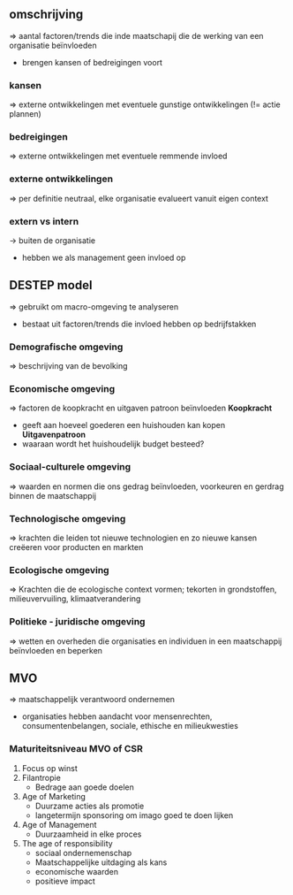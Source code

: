 ## omschrijving
=> aantal factoren/trends die inde maatschapij die de werking van een organisatie beïnvloeden
- brengen kansen of bedreigingen voort
### kansen 
=> externe ontwikkelingen met eventuele gunstige ontwikkelingen
(!= actie plannen)
### bedreigingen
=> externe ontwikkelingen met eventuele remmende invloed
### externe ontwikkelingen
=> per definitie neutraal, elke organisatie evalueert vanuit eigen context
### extern vs intern
-> buiten de organisatie
- hebben we als management geen invloed op

## DESTEP model
=>  gebruikt om macro-omgeving te analyseren
- bestaat uit factoren/trends die invloed hebben op bedrijfstakken
### Demografische omgeving
=> beschrijving van de bevolking
### Economische omgeving
=> factoren de koopkracht en uitgaven patroon beïnvloeden
__Koopkracht__
- geeft aan hoeveel goederen een huishouden kan kopen
__Uitgavenpatroon__
- waaraan wordt het huishoudelijk budget besteed?
### Sociaal-culturele omgeving
=> waarden en normen die ons gedrag beïnvloeden, voorkeuren en gerdrag binnen de maatschappij
### Technologische omgeving
=> krachten die leiden tot nieuwe technologien en zo nieuwe kansen creëeren voor producten en markten
### Ecologische omgeving
=> Krachten die de ecologische context vormen; tekorten in grondstoffen, milieuvervuiling, klimaatverandering
### Politieke - juridische omgeving
=> wetten en overheden die organisaties en individuen in een maatschappij beïnvloeden en beperken

## MVO
=> maatschappelijk verantwoord ondernemen
- organisaties hebben aandacht voor mensenrechten,  consumentenbelangen, sociale, ethische en milieukwesties
### Maturiteitsniveau MVO of CSR
1. Focus op winst
2. Filantropie
	- Bedrage aan goede doelen
3. Age of Marketing
	- Duurzame acties als promotie
	- langetermijn sponsoring om imago goed te doen lijken
4. Age of Management
	- Duurzaamheid in elke proces
5. The age of responsibility
	- sociaal ondernemenschap
	- Maatschappelijke uitdaging als kans
	- economische waarden
	- positieve impact
